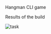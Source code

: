 Hangman CLI game
<p>Results of the build</p>

![task](https://github.com/The-Flying-Dev/Hangman/blob/main/hangman%20screenshot.png)



